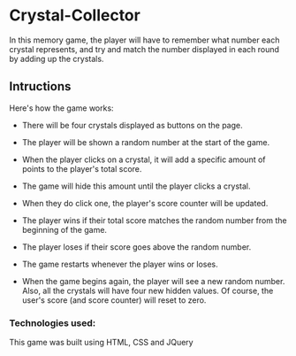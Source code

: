 # Crystal-Collector

In this memory game, the player will have to remember what number each crystal represents, and try and match the number displayed in each round by adding up the crystals. 

## Intructions

Here's how the game works:

* There will be four crystals displayed as buttons on the page.

* The player will be shown a random number at the start of the game.

* When the player clicks on a crystal, it will add a specific amount of points to the player's total score. 

 * The game will hide this amount until the player clicks a crystal.

 * When they do click one, the player's score counter will be updated.

* The player wins if their total score matches the random number from the beginning of the game.

* The player loses if their score goes above the random number.

* The game restarts whenever the player wins or loses.

* When the game begins again, the player will see a new random number. Also, all the crystals will have four new hidden values. Of course, the user's score (and score counter) will reset to zero.

### Technologies used:

This game was built using HTML, CSS and JQuery 
